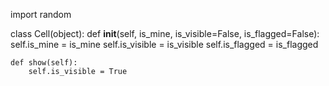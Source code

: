 import random

class Cell(object):
    def __init__(self, is_mine, is_visible=False, is_flagged=False):
        self.is_mine = is_mine
        self.is_visible = is_visible
        self.is_flagged = is_flagged

    def show(self):
        self.is_visible = True
